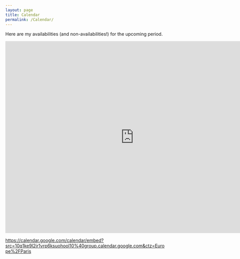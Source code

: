 ```yaml
---
layout: page
title: Calendar
permalink: /Calendar/
---
```

Here are my availabilities (and non-availabilities!) for the upcoming period. 
<br>

<iframe src="https://calendar.google.com/calendar/embed?height=600&amp;wkst=2&amp;bgcolor=%23FFFFFF&amp;src=10q1ke9l2jr1vrp6ksuohool10%40group.calendar.google.com&amp;color=%23853104&amp;ctz=Europe%2FParis" style="border-width:0" width="800" height="600" frameborder="0" scrolling="no"></iframe>

https://calendar.google.com/calendar/embed?src=10q1ke9l2jr1vrp6ksuohool10%40group.calendar.google.com&ctz=Europe%2FParis
